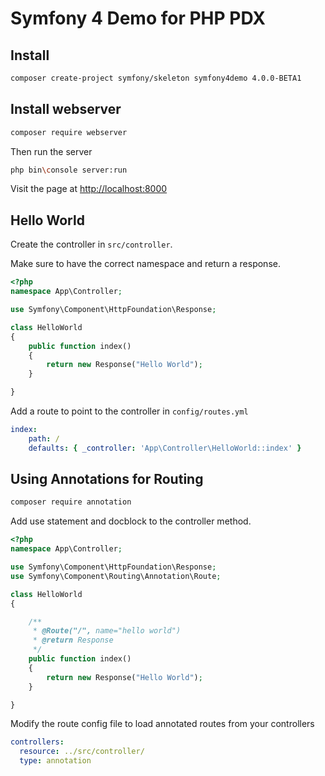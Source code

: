 # Symfony 4 Demo for PHP PDX

## Install

```bash 
composer create-project symfony/skeleton symfony4demo 4.0.0-BETA1
```

## Install webserver

```bash
composer require webserver
```

Then run the server

```bash
php bin\console server:run
```

Visit the page at [http://localhost:8000](http://localhost:8000)

## Hello World

Create the controller in `src/controller`.

Make sure to have the correct namespace and return a response.

```php
<?php
namespace App\Controller;

use Symfony\Component\HttpFoundation\Response;

class HelloWorld
{
    public function index()
    {
        return new Response("Hello World");
    }

}
```

Add a route to point to the controller in `config/routes.yml`

```yaml
index:
    path: /
    defaults: { _controller: 'App\Controller\HelloWorld::index' }
```

## Using Annotations for Routing

```bash
composer require annotation
```

Add use statement and docblock to the controller method.

```php
<?php
namespace App\Controller;

use Symfony\Component\HttpFoundation\Response;
use Symfony\Component\Routing\Annotation\Route;

class HelloWorld
{

    /**
     * @Route("/", name="hello world")
     * @return Response
     */
    public function index()
    {
        return new Response("Hello World");
    }

}
```

Modify the route config file to load annotated routes from your controllers

```yaml
controllers:
  resource: ../src/controller/
  type: annotation
```
